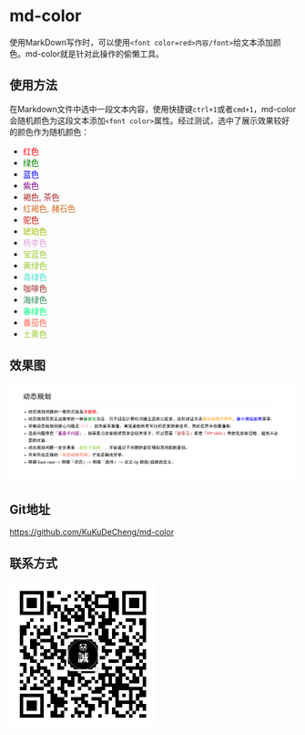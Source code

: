 # md-color 

使用MarkDown写作时，可以使用`<font color=red>内容/font>`给文本添加颜色。md-color就是针对此操作的偷懒工具。

## 使用方法

在Markdown文件中选中一段文本内容，使用快捷键`ctrl+1`或者`cmd+1`，md-color会随机颜色为这段文本添加`<font color>`属性。经过测试，选中了展示效果较好的颜色作为随机颜色：

- <font color=red>红色</font>
- <font color=green>绿色</font>
- <font color=blue>蓝色</font>
- <font color=purple>紫色</font>
- <font color=brown>褐色, 茶色</font>
- <font color=chocolate>红褐色, 赭石色</font>
- <font color=camel>驼色</font>
- <font color=amber>琥珀色</font>
- <font color=plum>杨李色</font>
- <font color=yellowgreen>宝蓝色</font>
- <font color=yellowgreen>黄绿色</font>
- <font color=turquoise>青绿色</font>
- <font color=brown>咖啡色</font>
- <font color=seagreen>海绿色</font>
- <font color=springgreen>春绿色</font>
- <font color=tomato>番茄色</font>
- <font color=yellowgreen>土黄色</font>

## 效果图

![](./img/效果.png)

## Git地址

https://github.com/KuKuDeCheng/md-color

## 联系方式

![](./img/wechat.jpg)